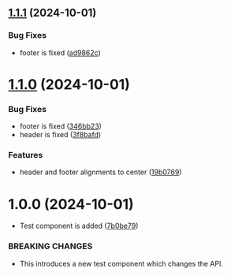 ## [1.1.1](https://github.com/MostafaAMansour/react-ui-library/compare/v1.1.0...v1.1.1) (2024-10-01)


### Bug Fixes

* footer is fixed ([ad9862c](https://github.com/MostafaAMansour/react-ui-library/commit/ad9862ca3b74923a1e402db4a55edca420e36be5))

# [1.1.0](https://github.com/MostafaAMansour/react-ui-library/compare/v1.0.0...v1.1.0) (2024-10-01)


### Bug Fixes

* footer is fixed ([346bb23](https://github.com/MostafaAMansour/react-ui-library/commit/346bb2359ec6958b62204a6655c4a4d004a65835))
* header is fixed ([3f8bafd](https://github.com/MostafaAMansour/react-ui-library/commit/3f8bafd433543d0ef8fbc2e2e1ddda28e2d7eabd))


### Features

* header and footer alignments to center ([19b0769](https://github.com/MostafaAMansour/react-ui-library/commit/19b07699b27f2fb6f124d617c246e3401f19999f))

# 1.0.0 (2024-10-01)


* Test component is added ([7b0be79](https://github.com/MostafaAMansour/react-ui-library/commit/7b0be79c04ba6f2e4d2d91a165f21f8f3bfe8059))


### BREAKING CHANGES

* This introduces a new test component which changes the API.
